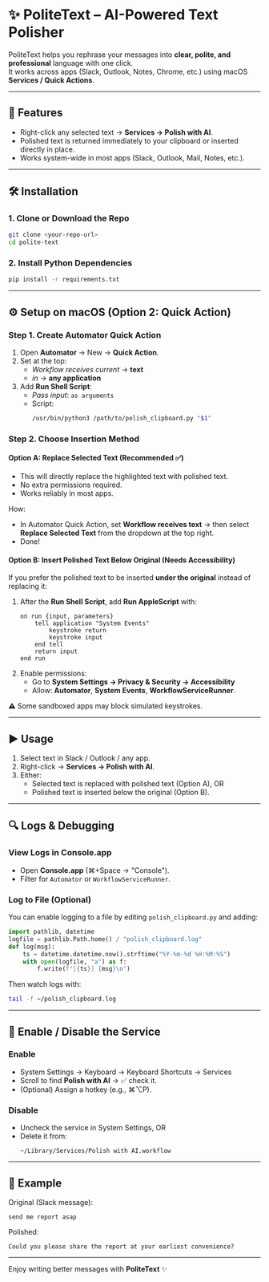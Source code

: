 # ✨ PoliteText – AI-Powered Text Polisher

PoliteText helps you rephrase your messages into **clear, polite, and professional** language with one click.  
It works across apps (Slack, Outlook, Notes, Chrome, etc.) using macOS **Services / Quick Actions**.

---

## 🚀 Features
- Right-click any selected text → **Services → Polish with AI**.
- Polished text is returned immediately to your clipboard or inserted directly in place.  
- Works system-wide in most apps (Slack, Outlook, Mail, Notes, etc.).

---

## 🛠️ Installation

### 1. Clone or Download the Repo
```bash
git clone <your-repo-url>
cd polite-text
```

### 2. Install Python Dependencies
```bash
pip install -r requirements.txt
```

---

## ⚙️ Setup on macOS (Option 2: Quick Action)

### Step 1. Create Automator Quick Action
1. Open **Automator** → New → **Quick Action**.  
2. Set at the top:  
   - *Workflow receives current* → **text**  
   - *in* → **any application**  
3. Add **Run Shell Script**:  
   - *Pass input*: `as arguments`  
   - Script:  
     ```bash
     /usr/bin/python3 /path/to/polish_clipboard.py "$1"
     ```

### Step 2. Choose Insertion Method

#### Option A: Replace Selected Text (Recommended ✅)
- This will directly replace the highlighted text with polished text.  
- No extra permissions required.  
- Works reliably in most apps.

How:  
- In Automator Quick Action, set **Workflow receives text** → then select **Replace Selected Text** from the dropdown at the top right.  
- Done!

#### Option B: Insert Polished Text Below Original (Needs Accessibility)  
If you prefer the polished text to be inserted **under the original** instead of replacing it:  

1. After the **Run Shell Script**, add **Run AppleScript** with:
   ```applescript
   on run {input, parameters}
       tell application "System Events"
           keystroke return
           keystroke input
       end tell
       return input
   end run
   ```
2. Enable permissions:  
   - Go to **System Settings → Privacy & Security → Accessibility**  
   - Allow: **Automator**, **System Events**, **WorkflowServiceRunner**.  

⚠️ Some sandboxed apps may block simulated keystrokes.

---

## ▶️ Usage
1. Select text in Slack / Outlook / any app.  
2. Right-click → **Services → Polish with AI**.  
3. Either:  
   - Selected text is replaced with polished text (Option A), OR  
   - Polished text is inserted below the original (Option B).  

---

## 🔍 Logs & Debugging

### View Logs in Console.app
- Open **Console.app** (⌘+Space → "Console").  
- Filter for `Automator` or `WorkflowServiceRunner`.  

### Log to File (Optional)
You can enable logging to a file by editing `polish_clipboard.py` and adding:  
```python
import pathlib, datetime
logfile = pathlib.Path.home() / "polish_clipboard.log"
def log(msg):
    ts = datetime.datetime.now().strftime("%Y-%m-%d %H:%M:%S")
    with open(logfile, "a") as f:
        f.write(f"[{ts}] {msg}\n")
```  
Then watch logs with:  
```bash
tail -f ~/polish_clipboard.log
```

---

## 🔄 Enable / Disable the Service

### Enable
- System Settings → Keyboard → Keyboard Shortcuts → Services  
- Scroll to find **Polish with AI** → ✅ check it.  
- (Optional) Assign a hotkey (e.g., ⌘⌥P).  

### Disable
- Uncheck the service in System Settings, OR  
- Delete it from:  
  ```
  ~/Library/Services/Polish with AI.workflow
  ```

---

## 🎯 Example

Original (Slack message):  
```
send me report asap
```

Polished:  
```
Could you please share the report at your earliest convenience?
```

---

Enjoy writing better messages with **PoliteText** ✨
